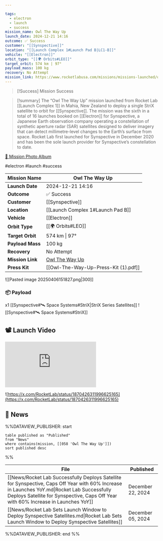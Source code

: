 ```yaml
---

tags:
  - electron
  - launch
  - success
mission_name: Owl The Way Up
launch_date: 2024-12-21 14:16
outcome: ✅ Success
customer: "[[Synspective]]"
location: "[[Launch Complex 1#Launch Pad B|LC1-B]]"
vehicle: "[[Electron]]"
orbit_type: "[[🌍 Orbits#LEO]]"
target_orbit: 574 km | 97°
payload_mass: 100 kg
recovery: No Attempt
mission_link: https://www.rocketlabusa.com/missions/missions-launched/owl-the-way-up/
---
```


>[!Success] Mission Success

>[!summary]
The “Owl The Way Up” mission launched from Rocket Lab [[Launch Complex 1]] in Mahia, New Zealand to deploy a single StriX satellite to orbit for [[Synspective]]. The mission was the sixth in a total of 16 launches booked on [[Electron]] for Synspective, a Japanese Earth observation company operating a constellation of synthetic aperture radar (SAR) satellites designed to deliver imagery that can detect millimetre-level changes to the Earth’s surface from space. Rocket Lab first launched for Synspective in December 2020 and has been the sole launch provider for Synspective’s constellation to date.
>
[📸 Mission Photo Album](https://www.flickr.com/photos/rocketlab/albums/72177720322675410/)

<div tabindex="0"></div>

#electron #launch #success

| **Mission Name** | Owl The Way Up                                                                            |
| ---------------- | ----------------------------------------------------------------------------------------- |
| **Launch Date**  | 2024-12-21 14:16                                                                          |
| **Outcome**      | ✅ Success                                                                                 |
| **Customer**     | [[Synspective]]                                                                           |
| **Location**     | [[Launch Complex 1#Launch Pad B]]                                                         |
| **Vehicle**      | [[Electron]]                                                                              |
| **Orbit Type**   | [[🌍 Orbits#LEO]]                                                                         |
| **Target Orbit** | 574 km &#124; 97°                                                                         |
| **Payload Mass** | 100 kg                                                                                    |
| **Recovery**     | No Attempt                                                                                |
| **Mission Link** | [Owl The Way Up](https://www.rocketlabusa.com/missions/missions-launched/owl-the-way-up/) |
| **Press Kit**    | [[Owl-The-Way-Up-Press-Kit (1).pdf]]                                                      |


![[Pasted image 20250406151827.png|300]]


### 📦 Payload

x1 [[Synspective#🛰️ Space Systems#StriX|StriX Series Satellites]] ![[Synspective#🛰️ Space Systems#StriX]]

## 📽️ Launch Video

<div class="responsive-video">
<iframe src="https://www.youtube.com/embed/-7VZB4pHJrQ" title="Rocket Lab - &#39;Owl The Way Up&#39; Launch" frameborder="0" allow="accelerometer; autoplay; clipboard-write; encrypted-media; gyroscope; picture-in-picture; web-share" referrerpolicy="strict-origin-when-cross-origin" allowfullscreen tabindex="-1"></iframe>
</div>

![https://x.com/RocketLab/status/1870426311996625165](https://x.com/RocketLab/status/1870426311996625165)

## 📰 News
%%DATAVIEW_PUBLISHER: start
```
table published as "Published"
from "News"
where contains(mission, [[058 'Owl The Way Up']])
sort published desc
```
%%

| File                                                                                                                                                                                                                               | Published         |
| ---------------------------------------------------------------------------------------------------------------------------------------------------------------------------------------------------------------------------------- | ----------------- |
| [[News/Rocket Lab Successfully Deploys Satellite for Synspective, Caps Off Year with 60% Increase in Launches YoY.md\|Rocket Lab Successfully Deploys Satellite for Synspective, Caps Off Year with 60% Increase in Launches YoY]] | December 22, 2024 |
| [[News/Rocket Lab Sets Launch Window to Deploy Synspective Satellites.md\|Rocket Lab Sets Launch Window to Deploy Synspective Satellites]]                                                                                         | December 05, 2024 |

%%DATAVIEW_PUBLISHER: end %%